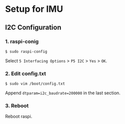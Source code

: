 
# Setup for IMU
## I2C Configuration
### 1. raspi-conig
```
$ sudo raspi-config
```

Select `5 Interfacing Options` > `P5 I2C` > `Yes` > `OK`.

### 2.  Edit config.txt

```
$ sudo vim /boot/config.txt
```

Append `dtparam=i2c_baudrate=200000` in the last section.

### 3. Reboot
Reboot raspi.
